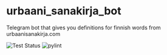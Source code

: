 # urbaani_sanakirja_bot

Telegram bot that gives you definitions for finnish words from urbaanisanakirja.com

![Test Status](https://github.com/jburn/urbaani_sanakirja_bot/actions/workflows/tests.yml/badge.svg)
![pylint]()
